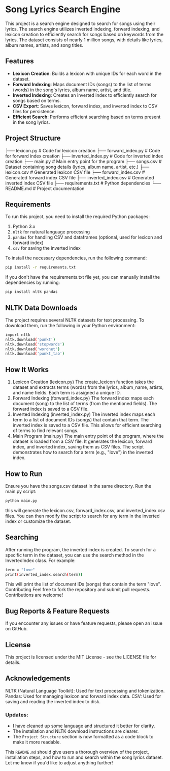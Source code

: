 # Song Lyrics Search Engine

This project is a search engine designed to search for songs using their lyrics. The search engine utilizes inverted indexing, forward indexing, and lexicon creation to efficiently search for songs based on keywords from the lyrics. The dataset consists of nearly 1 million songs, with details like lyrics, album names, artists, and song titles.

## Features

- **Lexicon Creation**: Builds a lexicon with unique IDs for each word in the dataset.
- **Forward Indexing**: Maps document IDs (songs) to the list of terms (words) in the song's lyrics, album name, artist, and title.
- **Inverted Indexing**: Creates an inverted index to efficiently search for songs based on terms.
- **CSV Export**: Saves lexicon, forward index, and inverted index to CSV files for persistence.
- **Efficient Search**: Performs efficient searching based on terms present in the song lyrics.

## Project Structure

├── lexicon.py # Code for lexicon creation 
├── forward_index.py # Code for forward index creation 
├── inverted_index.py # Code for inverted index creation 
├── main.py # Main entry point for the program 
├── songs.csv # Dataset containing song details (lyrics, album name, artist, etc.) 
├── lexicon.csv # Generated lexicon CSV file 
├── forward_index.csv # Generated forward index CSV file 
├── inverted_index.csv # Generated inverted index CSV file 
├── requirements.txt # Python dependencies 
└── README.md # Project documentation


## Requirements

To run this project, you need to install the required Python packages:

1. Python 3.x
2. `nltk` for natural language processing
3. `pandas` for handling CSV and dataframes (optional, used for lexicon and forward index)
4. `csv` for saving the inverted index

To install the necessary dependencies, run the following command:

```bash
pip install -r requirements.txt
```
If you don't have the requirements.txt file yet, you can manually install the dependencies by running:

```bash
pip install nltk pandas
```

## NLTK Data Downloads
The project requires several NLTK datasets for text processing. To download them, run the following in your Python environment:

```bash
import nltk
nltk.download('punkt')
nltk.download('stopwords')
nltk.download('wordnet')
nltk.download('punkt_tab')
```

## How It Works
1. Lexicon Creation (lexicon.py)
The create_lexicon function takes the dataset and extracts terms (words) from the lyrics, album_name, artists, and name fields.
Each term is assigned a unique ID.
2. Forward Indexing (forward_index.py)
The forward index maps each document (song) to the list of terms (from the mentioned fields).
The forward index is saved to a CSV file.
3. Inverted Indexing (inverted_index.py)
The inverted index maps each term to a list of document IDs (songs) that contain that term.
The inverted index is saved to a CSV file.
This allows for efficient searching of terms to find relevant songs.
4. Main Program (main.py)
The main entry point of the program, where the dataset is loaded from a CSV file.
It generates the lexicon, forward index, and inverted index, saving them as CSV files.
The script demonstrates how to search for a term (e.g., "love") in the inverted index.
## How to Run
Ensure you have the songs.csv dataset in the same directory.
Run the main.py script:
```bash
python main.py
```
this will generate the lexicon.csv, forward_index.csv, and inverted_index.csv files. You can then modify the script to search for any term in the inverted index or customize the dataset.

## Searching
After running the program, the inverted index is created. To search for a specific term in the dataset, you can use the search method in the InvertedIndex class. For example:
```bash
term = "love"
print(inverted_index.search(term))
```
This will print the list of document IDs (songs) that contain the term "love".
Contributing
Feel free to fork the repository and submit pull requests. Contributions are welcome!

## Bug Reports & Feature Requests
If you encounter any issues or have feature requests, please open an issue on GitHub.

## License
This project is licensed under the MIT License - see the LICENSE file for details.

## Acknowledgements
NLTK (Natural Language Toolkit): Used for text processing and tokenization.
Pandas: Used for managing lexicon and forward index data.
CSV: Used for saving and reading the inverted index to disk.


### Updates:

- I have cleaned up some language and structured it better for clarity.
- The installation and NLTK download instructions are clearer.
- The `Project Structure` section is now formatted as a code block to make it more readable.

This `README.md` should give users a thorough overview of the project, installation steps, and how to run and search within the song lyrics dataset. Let me know if you'd like to adjust anything further!
